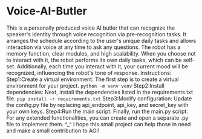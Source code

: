 # Voice-AI-Butler
This is a personally produced voice AI butler that can recognize the speaker's identity through voice recognition via pre-recognition tasks. It arranges the schedule according to the user's unique daily tasks and allows interaction via voice at any time to ask any questions. The robot has a memory function, clear modules, and high scalability. When you choose not to interact with it, the robot performs its own daily tasks, which can be self-set. Additionally, each time you interact with it, your current mood will be recognized, influencing the robot's tone of response.
Instructions:
Step1:Create a virtual environment: The first step is to create a virtual environment for your project.
`python -m venv venv`
Step2:Install dependencies: Next, install the dependencies listed in the requirements.txt file.
`pip install -r requirements.txt`
Step3:Modify configuration: Update the config.py file by replacing api_endpoint, api_key, and secret_key with your own keys.
Step4:Run the main script: Finally, run the main.py script.
For any extended functionalities, you can create and open a separate .py file to implement them. ^_^
I hope this small project can help those in need and make a small contribution to AGI!
